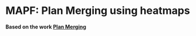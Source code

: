 # MAPF: Plan Merging using heatmaps
**Based on the work [Plan Merging](https://github.com/owrel/plan-merging/)**

